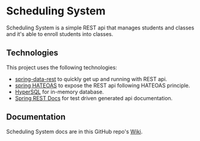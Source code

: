 # Scheduling System
Scheduling System is a simple REST api that manages students and classes and it's able to enroll students into classes.

## Technologies
This project uses the following technologies:

* [spring-data-rest](http://projects.spring.io/spring-data-rest/) to quickly get up and running with REST api.
* [spring HATEOAS](http://projects.spring.io/spring-hateoas/) to expose the REST api following HATEOAS principle.
* [HyperSQL](http://hsqldb.org/) for in-memory database.
* [Spring REST Docs](http://docs.spring.io/spring-restdocs/docs/current/reference/html5/) for test driven generated api documentation.

## Documentation
Scheduling System docs are in this GitHub repo's [Wiki](https://github.com/maikomr/scheduling-system/wiki).
